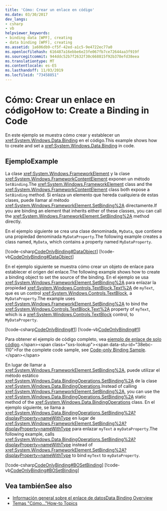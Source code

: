 ```yaml
---
title: 'Cómo: Crear un enlace en código'
ms.date: 03/30/2017
dev_langs:
- csharp
- vb
helpviewer_keywords:
- binding data [WPF], creating
- data binding [WPF], creating
ms.assetid: 1a606db9-cf5f-42ed-a1c5-9e4722ec77a0
ms.openlocfilehash: 616487a16ebbe6e23fe067fb7ce72644aa3f919f
ms.sourcegitcommit: 944ddc52b7f2632f30c668815f92b378efd38eea
ms.translationtype: MT
ms.contentlocale: es-ES
ms.lasthandoff: 11/03/2019
ms.locfileid: "73458851"
---
```

# <a name="how-to-create-a-binding-in-code"></a><span data-ttu-id="38ebc-102">Cómo: Crear un enlace en código</span><span class="sxs-lookup"><span data-stu-id="38ebc-102">How to: Create a Binding in Code</span></span>
<span data-ttu-id="38ebc-103">En este ejemplo se muestra cómo crear y establecer un <xref:System.Windows.Data.Binding> en el código.</span><span class="sxs-lookup"><span data-stu-id="38ebc-103">This example shows how to create and set a <xref:System.Windows.Data.Binding> in code.</span></span>  
  
## <a name="example"></a><span data-ttu-id="38ebc-104">Ejemplo</span><span class="sxs-lookup"><span data-stu-id="38ebc-104">Example</span></span>  
 <span data-ttu-id="38ebc-105">La clase <xref:System.Windows.FrameworkElement> y la clase <xref:System.Windows.FrameworkContentElement> exponen un método `SetBinding`.</span><span class="sxs-lookup"><span data-stu-id="38ebc-105">The <xref:System.Windows.FrameworkElement> class and the <xref:System.Windows.FrameworkContentElement> class both expose a `SetBinding` method.</span></span> <span data-ttu-id="38ebc-106">Si enlaza un elemento que hereda cualquiera de estas clases, puede llamar al método <xref:System.Windows.FrameworkElement.SetBinding%2A> directamente.</span><span class="sxs-lookup"><span data-stu-id="38ebc-106">If you are binding an element that inherits either of these classes, you can call the <xref:System.Windows.FrameworkElement.SetBinding%2A> method directly.</span></span>  
  
 <span data-ttu-id="38ebc-107">En el ejemplo siguiente se crea una clase denominada, `MyData`, que contiene una propiedad denominada `MyDataProperty`.</span><span class="sxs-lookup"><span data-stu-id="38ebc-107">The following example creates a class named, `MyData`, which contains a property named `MyDataProperty`.</span></span>  
  
 [!code-csharp[CodeOnlyBinding#DataObject](~/samples/snippets/csharp/VS_Snippets_Wpf/CodeOnlyBinding/CSharp/MyData.cs#dataobject)]
 [!code-vb[CodeOnlyBinding#DataObject](~/samples/snippets/visualbasic/VS_Snippets_Wpf/CodeOnlyBinding/VisualBasic/MyData.vb#dataobject)]  
  
 <span data-ttu-id="38ebc-108">En el ejemplo siguiente se muestra cómo crear un objeto de enlace para establecer el origen del enlace.</span><span class="sxs-lookup"><span data-stu-id="38ebc-108">The following example shows how to create a binding object to set the source of the binding.</span></span>  <span data-ttu-id="38ebc-109">En el ejemplo se usa <xref:System.Windows.FrameworkElement.SetBinding%2A> para enlazar la propiedad <xref:System.Windows.Controls.TextBlock.Text%2A> de `myText`, que es un control <xref:System.Windows.Controls.TextBlock>, a `MyDataProperty`.</span><span class="sxs-lookup"><span data-stu-id="38ebc-109">The example uses <xref:System.Windows.FrameworkElement.SetBinding%2A> to bind the <xref:System.Windows.Controls.TextBlock.Text%2A> property of `myText`, which is a <xref:System.Windows.Controls.TextBlock> control, to `MyDataProperty`.</span></span>  
  
 [!code-csharp[CodeOnlyBinding#1](~/samples/snippets/csharp/VS_Snippets_Wpf/CodeOnlyBinding/CSharp/binding.cs#1)]
 [!code-vb[CodeOnlyBinding#1](~/samples/snippets/visualbasic/VS_Snippets_Wpf/CodeOnlyBinding/VisualBasic/App.vb#1)]  
  
 <span data-ttu-id="38ebc-110">Para obtener el ejemplo de código completo, vea [ejemplo de enlace de solo código](https://docs.microsoft.com/previous-versions/dotnet/netframework-3.5/ms771500(v=vs.90)).</span><span class="sxs-lookup"><span data-stu-id="38ebc-110">For the complete code sample, see [Code-only Binding Sample](https://docs.microsoft.com/previous-versions/dotnet/netframework-3.5/ms771500(v=vs.90)).</span></span>  
  
 <span data-ttu-id="38ebc-111">En lugar de llamar a <xref:System.Windows.FrameworkElement.SetBinding%2A>, puede utilizar el método estático <xref:System.Windows.Data.BindingOperations.SetBinding%2A> de la clase <xref:System.Windows.Data.BindingOperations>.</span><span class="sxs-lookup"><span data-stu-id="38ebc-111">Instead of calling <xref:System.Windows.FrameworkElement.SetBinding%2A>, you can use the <xref:System.Windows.Data.BindingOperations.SetBinding%2A> static method of the <xref:System.Windows.Data.BindingOperations> class.</span></span> <span data-ttu-id="38ebc-112">En el ejemplo siguiente, se llama a <xref:System.Windows.Data.BindingOperations.SetBinding%2A?displayProperty=nameWithType> en lugar de <xref:System.Windows.FrameworkElement.SetBinding%2A?displayProperty=nameWithType> para enlazar `myText` a `myDataProperty`.</span><span class="sxs-lookup"><span data-stu-id="38ebc-112">The following example, calls <xref:System.Windows.Data.BindingOperations.SetBinding%2A?displayProperty=nameWithType> instead of <xref:System.Windows.FrameworkElement.SetBinding%2A?displayProperty=nameWithType> to bind `myText` to `myDataProperty`.</span></span>  
  
 [!code-csharp[CodeOnlyBinding#BOSetBinding](~/samples/snippets/csharp/VS_Snippets_Wpf/CodeOnlyBinding/CSharp/binding.cs#bosetbinding)]
 [!code-vb[CodeOnlyBinding#BOSetBinding](~/samples/snippets/visualbasic/VS_Snippets_Wpf/CodeOnlyBinding/VisualBasic/App.vb#bosetbinding)]  
  
## <a name="see-also"></a><span data-ttu-id="38ebc-113">Vea también</span><span class="sxs-lookup"><span data-stu-id="38ebc-113">See also</span></span>

- [<span data-ttu-id="38ebc-114">Información general sobre el enlace de datos</span><span class="sxs-lookup"><span data-stu-id="38ebc-114">Data Binding Overview</span></span>](../../../desktop-wpf/data/data-binding-overview.md)
- [<span data-ttu-id="38ebc-115">Temas "Cómo..."</span><span class="sxs-lookup"><span data-stu-id="38ebc-115">How-to Topics</span></span>](data-binding-how-to-topics.md)
